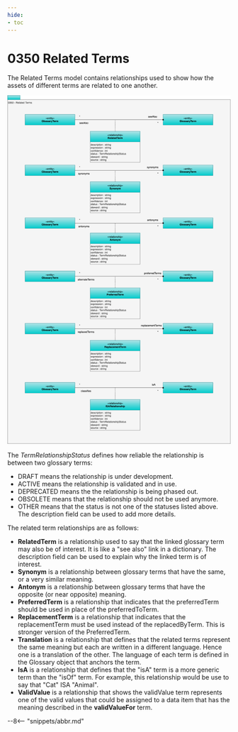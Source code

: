 ```yaml
---
hide:
- toc
---
```


<!-- SPDX-License-Identifier: CC-BY-4.0 -->
<!-- Copyright Contributors to the ODPi Egeria project. -->

# 0350 Related Terms

The Related Terms model contains relationships used to show how the assets of different terms are related to one another.

![UML](0350-Related-Terms.svg)


The *TermRelationshipStatus* defines how reliable the relationship is between two glossary terms:

* DRAFT means the relationship is under development.
* ACTIVE means the relationship is validated and in use.
* DEPRECATED means the the relationship is being phased out.
* OBSOLETE means that the relationship should not be used anymore.
* OTHER means that the status is not one of the statuses listed above.  The description field can be used to add more details.

The related term relationships are as follows:

* **RelatedTerm** is a relationship used to say that the linked glossary term may also be of interest.
It is like a "see also" link in a dictionary.
The description field can be used to explain why the linked term is of interest.
* **Synonym** is a relationship between glossary terms that have the same, or a very similar meaning.
* **Antonym** is a relationship between glossary terms that have the opposite (or near opposite) meaning.
* **PreferredTerm** is a relationship that indicates that the preferredTerm should be used in place of the preferredToTerm. 
* **ReplacementTerm** is a relationship that indicates that the replacementTerm must be used instead of the replacedByTerm.
This is stronger version of the PreferredTerm.
* **Translation** is a relationship that defines that the related terms represent the same meaning but each are written in a different language.
Hence one is a translation of the other.  The language of each term is defined in the Glossary object that anchors the term.
* **IsA** is a relationship that defines that the "isA" term is a more generic term than the "isOf" term.
For example, this relationship would be use to say that "Cat" ISA "Animal".
* **ValidValue** is a relationship that shows the validValue term represents one of the valid values that could be assigned to a data item that has the meaning described in the **validValueFor** term.


--8<-- "snippets/abbr.md"